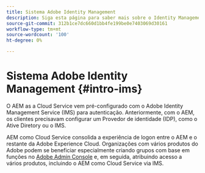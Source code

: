 ```yaml
---
title: Sistema Adobe Identity Management
description: Siga esta página para saber mais sobre o Identity Management System.
source-git-commit: 312b1ce7dc660d1bb4fe199be0e7403069d30161
workflow-type: tm+mt
source-wordcount: '100'
ht-degree: 0%

---
```



# Sistema Adobe Identity Management {#intro-ims}

O AEM as a Cloud Service vem pré-configurado com o Adobe Identity Management Service (IMS) para autenticação. Anteriormente, com o AEM, os clientes precisavam configurar um Provedor de identidade (IDP), como o Ative Diretory ou o IMS.

AEM como Cloud Service consolida a experiência de logon entre o AEM e o restante da Adobe Experience Cloud. Organizações com vários produtos do Adobe podem se beneficiar especialmente criando grupos com base em funções no [Adobe Admin Console](/help/onboarding/learn-concepts/admin-console.md) e, em seguida, atribuindo acesso a vários produtos, incluindo o AEM como Cloud Service via IMS.